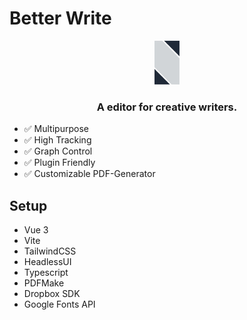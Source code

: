 # Better Write

<p align="center">
  <a href="https://novout.github.io/better-write/">
    <img src="./.github/logo.png" alt="Logo" width="8%">
  </a>

  <h3 align="center">A editor for creative writers.</h3>
</p>

- ✅ Multipurpose
- ✅ High Tracking
- ✅ Graph Control
- ✅ Plugin Friendly
- ✅ Customizable PDF-Generator

## Setup

- Vue 3
- Vite
- TailwindCSS
- HeadlessUI
- Typescript
- PDFMake
- Dropbox SDK
- Google Fonts API
